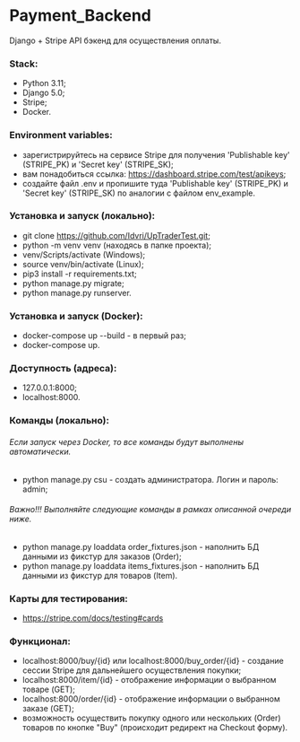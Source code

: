 # Payment_Backend
Django + Stripe API бэкенд для осуществления оплаты.

### Stack: 
- Python 3.11;
- Django 5.0;
- Stripe;
- Docker.

### Environment variables:
- зарегистрируйтесь на сервисе Stripe для получения 'Publishable key' (STRIPE_PK) и 'Secret key' (STRIPE_SK);
- вам понадобиться ссылка: https://dashboard.stripe.com/test/apikeys;
- создайте файл .env и пропишите туда 'Publishable key' (STRIPE_PK) и 'Secret key' (STRIPE_SK) по аналогии с файлом env_example.

### Установка и запуск (локально):
- git clone https://github.com/Idvri/UpTraderTest.git;
- python -m venv venv (находясь в папке проекта);
- venv/Scripts/activate (Windows);
- source venv/bin/activate (Linux);
- pip3 install -r requirements.txt;
- python manage.py migrate;
- python manage.py runserver.

### Установка и запуск (Docker):
- docker-compose up --build - в первый раз;
- docker-compose up.

### Доступность (адреса):
- 127.0.0.1:8000;
- localhost:8000.

### Команды (локально):
###### Если запуск через Docker, то все команды будут выполнены автоматически.
- python manage.py csu - создать администратора. Логин и пароль: admin;
###### Важно!!! Выполняйте следующие команды в рамках описанной очереди ниже.
- python manage.py loaddata order_fixtures.json - наполнить БД данными из фикстур для заказов (Order);
- python manage.py loaddata items_fixtures.json - наполнить БД данными из фикстур для товаров (Item).

### Карты для тестирования:
- https://stripe.com/docs/testing#cards

### Функционал:
- localhost:8000/buy/{id} или localhost:8000/buy_order/{id} - создание сессии Stripe для дальнейшего осуществления покупки;
- localhost:8000/item/{id} - отображение информации о выбранном товаре (GET);
- localhost:8000/order/{id} - отображение информации о выбранном заказе (GET);
- возможность осуществить покупку одного или нескольких (Order) товаров по кнопке "Buy" (происходит редирект на Checkout форму).